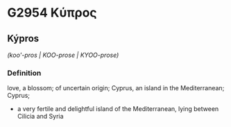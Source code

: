 # G2954 Κύπρος

## Kýpros

_(koo'-pros | KOO-prose | KYOO-prose)_

### Definition

love, a blossom; of uncertain origin; Cyprus, an island in the Mediterranean; Cyprus; 

- a very fertile and delightful island of the Mediterranean, lying between Cilicia and Syria
